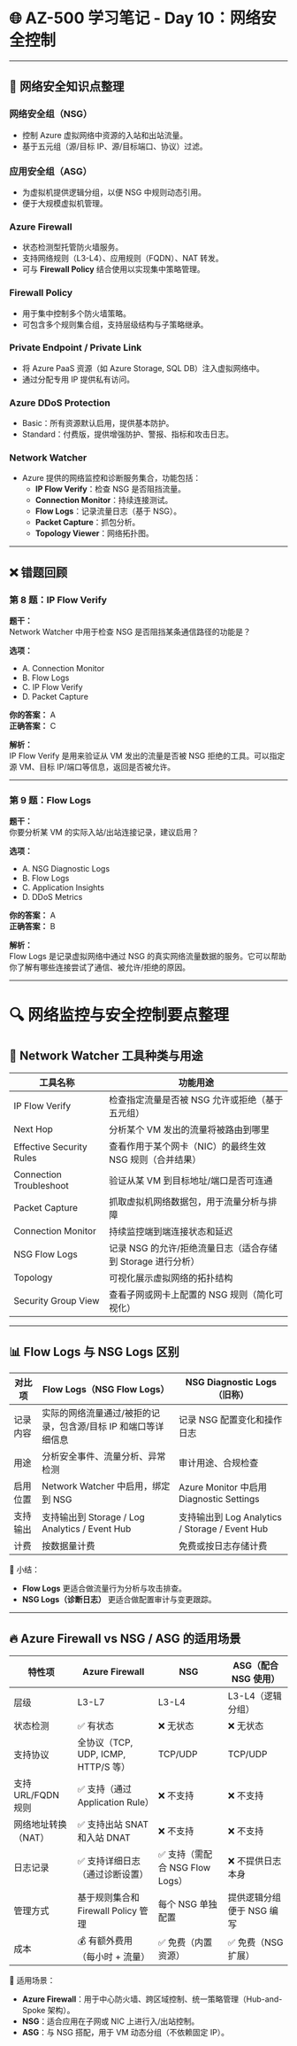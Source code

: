 # 🌐 AZ-500 学习笔记 - Day 10：网络安全控制

---

## 📘 网络安全知识点整理

### 网络安全组（NSG）
- 控制 Azure 虚拟网络中资源的入站和出站流量。
- 基于五元组（源/目标 IP、源/目标端口、协议）过滤。

### 应用安全组（ASG）
- 为虚拟机提供逻辑分组，以便 NSG 中规则动态引用。
- 便于大规模虚拟机管理。

### Azure Firewall
- 状态检测型托管防火墙服务。
- 支持网络规则（L3-L4）、应用规则（FQDN）、NAT 转发。
- 可与 **Firewall Policy** 结合使用以实现集中策略管理。

### Firewall Policy
- 用于集中控制多个防火墙策略。
- 可包含多个规则集合组，支持层级结构与子策略继承。

### Private Endpoint / Private Link
- 将 Azure PaaS 资源（如 Azure Storage, SQL DB）注入虚拟网络中。
- 通过分配专用 IP 提供私有访问。

### Azure DDoS Protection
- Basic：所有资源默认启用，提供基本防护。
- Standard：付费版，提供增强防护、警报、指标和攻击日志。

### Network Watcher
- Azure 提供的网络监控和诊断服务集合，功能包括：
  - **IP Flow Verify**：检查 NSG 是否阻挡流量。
  - **Connection Monitor**：持续连接测试。
  - **Flow Logs**：记录流量日志（基于 NSG）。
  - **Packet Capture**：抓包分析。
  - **Topology Viewer**：网络拓扑图。

---

## ❌ 错题回顾

### 第 8 题：IP Flow Verify

**题干：**  
Network Watcher 中用于检查 NSG 是否阻挡某条通信路径的功能是？

**选项：**
- A. Connection Monitor  
- B. Flow Logs  
- C. IP Flow Verify  
- D. Packet Capture  

**你的答案：** A  
**正确答案：** C  

**解析：**  
IP Flow Verify 是用来验证从 VM 发出的流量是否被 NSG 拒绝的工具。可以指定源 VM、目标 IP/端口等信息，返回是否被允许。

---

### 第 9 题：Flow Logs

**题干：**  
你要分析某 VM 的实际入站/出站连接记录，建议启用？

**选项：**
- A. NSG Diagnostic Logs  
- B. Flow Logs  
- C. Application Insights  
- D. DDoS Metrics  

**你的答案：** A  
**正确答案：** B  

**解析：**  
Flow Logs 是记录虚拟网络中通过 NSG 的真实网络流量数据的服务。它可以帮助你了解有哪些连接尝试了通信、被允许/拒绝的原因。

---
# 🔍 网络监控与安全控制要点整理

## 📡 Network Watcher 工具种类与用途

| 工具名称             | 功能用途                                                                 |
|----------------------|--------------------------------------------------------------------------|
| IP Flow Verify       | 检查指定流量是否被 NSG 允许或拒绝（基于五元组）                          |
| Next Hop             | 分析某个 VM 发出的流量将被路由到哪里                                     |
| Effective Security Rules | 查看作用于某个网卡（NIC）的最终生效 NSG 规则（合并结果）              |
| Connection Troubleshoot | 验证从某 VM 到目标地址/端口是否可连通                                   |
| Packet Capture       | 抓取虚拟机网络数据包，用于流量分析与排障                                 |
| Connection Monitor   | 持续监控端到端连接状态和延迟                                             |
| NSG Flow Logs        | 记录 NSG 的允许/拒绝流量日志（适合存储到 Storage 进行分析）              |
| Topology             | 可视化展示虚拟网络的拓扑结构                                             |
| Security Group View  | 查看子网或网卡上配置的 NSG 规则（简化可视化）                             |

---

## 📊 Flow Logs 与 NSG Logs 区别

| 对比项           | Flow Logs（NSG Flow Logs）                                | NSG Diagnostic Logs（旧称）                    |
|------------------|------------------------------------------------------------|------------------------------------------------|
| 记录内容         | 实际的网络流量通过/被拒的记录，包含源/目标 IP 和端口等详细信息 | 记录 NSG 配置变化和操作日志                    |
| 用途             | 分析安全事件、流量分析、异常检测                            | 审计用途、合规检查                              |
| 启用位置         | Network Watcher 中启用，绑定到 NSG                         | Azure Monitor 中启用 Diagnostic Settings       |
| 支持输出         | 支持输出到 Storage / Log Analytics / Event Hub            | 支持输出到 Log Analytics / Storage / Event Hub |
| 计费             | 按数据量计费                                               | 免费或按日志存储计费                            |

📝 小结：  
- **Flow Logs** 更适合做流量行为分析与攻击排查。  
- **NSG Logs（诊断日志）** 更适合做配置审计与变更跟踪。

---

## 🔥 Azure Firewall vs NSG / ASG 的适用场景

| 特性项              | Azure Firewall                           | NSG                                   | ASG（配合 NSG 使用）                  |
|---------------------|-------------------------------------------|----------------------------------------|----------------------------------------|
| 层级                | L3-L7                                     | L3-L4                                  | L3-L4（逻辑分组）                      |
| 状态检测           | ✅ 有状态                                  | ❌ 无状态                               | ❌ 无状态                               |
| 支持协议           | 全协议（TCP, UDP, ICMP, HTTP/S 等）       | TCP/UDP                                | TCP/UDP                                |
| 支持 URL/FQDN 规则 | ✅ 支持（通过 Application Rule）           | ❌ 不支持                               | ❌ 不支持                               |
| 网络地址转换（NAT）| ✅ 支持出站 SNAT 和入站 DNAT               | ❌ 不支持                               | ❌ 不支持                               |
| 日志记录           | ✅ 支持详细日志（通过诊断设置）            | ✅ 支持（需配合 NSG Flow Logs）         | ❌ 不提供日志本身                       |
| 管理方式           | 基于规则集合和 Firewall Policy 管理        | 每个 NSG 单独配置                      | 提供逻辑分组便于 NSG 编写              |
| 成本               | 💰 有额外费用（每小时 + 流量）            | ✅ 免费（内置资源）                     | ✅ 免费（NSG 扩展）                    |

🔎 适用场景：
- **Azure Firewall**：用于中心防火墙、跨区域控制、统一策略管理（Hub-and-Spoke 架构）。
- **NSG**：适合应用在子网或 NIC 上进行入/出站控制。
- **ASG**：与 NSG 搭配，用于 VM 动态分组（不依赖固定 IP）。

